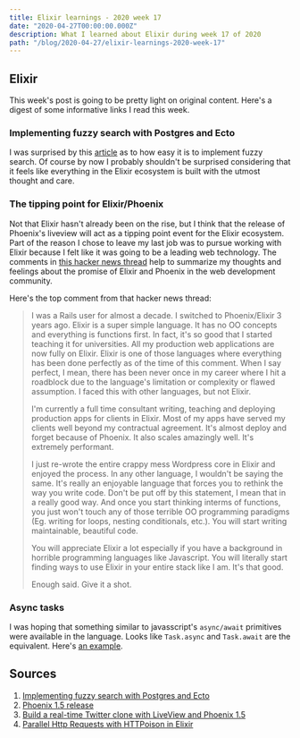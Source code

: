 ```yaml
---
title: Elixir learnings - 2020 week 17
date: "2020-04-27T00:00:00.000Z"
description: What I learned about Elixir during week 17 of 2020
path: "/blog/2020-04-27/elixir-learnings-2020-week-17"
---
```


## Elixir

This week's post is going to be pretty light on original content. Here's a digest of some informative links I read this week.

### Implementing fuzzy search with Postgres and Ecto

I was surprised by this [article][fuzzy] as to how easy it is to implement fuzzy search. Of course by now I probably 
shouldn't be surprised considering that it feels like everything in the Elixir ecosystem is built with the utmost
thought and care.

### The tipping point for Elixir/Phoenix

Not that Elixir hasn't already been on the rise, but I think that the release of Phoenix's liveview will act as a tipping
point event for the Elixir ecosystem. Part of the reason I chose to leave my last job was to pursue working with 
Elixir because I felt like it was going to be a leading web technology. The comments in [this hacker news thread][hn-liveview] 
help to summarize my thoughts and feelings about the promise of Elixir and Phoenix in the web development community.

Here's the top comment from that hacker news thread:

> I was a Rails user for almost a decade. I switched to Phoenix/Elixir 3 years ago. Elixir is a super simple language. It has no OO concepts and everything is functions first. In fact, it's so good that I started teaching it for universities. All my production web applications are now fully on Elixir.
  Elixir is one of those languages where everything has been done perfectly as of the time of this comment. When I say perfect, I mean, there has been never once in my career where I hit a roadblock due to the language's limitation or complexity or flawed assumption. I faced this with other languages, but not Elixir.
>  
>  I'm currently a full time consultant writing, teaching and deploying production apps for clients in Elixir. Most of my apps have served my clients well beyond my contractual agreement. It's almost deploy and forget because of Phoenix. It also scales amazingly well. It's extremely performant.
>  
>  I just re-wrote the entire crappy mess Wordpress core in Elixir and enjoyed the process. In any other language, I wouldn't be saying the same. It's really an enjoyable language that forces you to rethink the way you write code. Don't be put off by this statement, I mean that in a really good way. And once you start thinking interms of functions, you just won't touch any of those terrible OO programming paradigms (Eg. writing for loops, nesting conditionals, etc.). You will start writing maintainable, beautiful code.
>  
>  You will appreciate Elixir a lot especially if you have a background in horrible programming languages like Javascript. You will literally start finding ways to use Elixir in your entire stack like I am. It's that good.
>  
>  Enough said. Give it a shot.

### Async tasks

I was hoping that something similar to javasscript's `async/await` primitives were available in the language. Looks like 
`Task.async` and `Task.await` are the equivalent. Here's [an example][async-tasks].

## Sources

[fuzzy]: http://tech.forwardfinancing.com/elixir/ecto/postgres/fuzzy-search/2017/12/20/fuzzy-search-in-elixir.html
[liveview]: https://github.com/phoenixframework/phoenix/releases/tag/v1.5.1
[hn-liveview]: https://news.ycombinator.com/item?id=22947341
[async-tasks]: https://www.simon-neutert.de/2017/async-http-requests-elixir/

1. [Implementing fuzzy search with Postgres and Ecto][fuzzy]
1. [Phoenix 1.5 release][liveview]
1. [Build a real-time Twitter clone with LiveView and Phoenix 1.5 ][hn-liveview]
1. [Parallel Http Requests with HTTPoison in Elixir][async-tasks]
